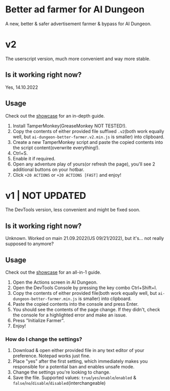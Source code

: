 # Better ad farmer for AI Dungeon
A new, better & safer advertisement farmer & bypass for AI Dungeon.

# v2
The userscript version, much more convenient and way more stable.

## Is it working right now?
Yes, 14.10.2022

## Usage
Check out the [showcase](https://check.the.url/you-are-too-early-and-i-am-too-lazy) for an in-depth guide.
1. Install TamperMonkey(GreaseMonkey NOT TESTED!).
2. Copy the contents of either provided file suffixed `.v2`(both work equally well, but `ai-dungeon-better-farmer.v2.min.js` is smaller) into clipboard.
3. Create a new TamperMonkey script and paste the copied contents into the script content(overwrite everything!).
4. Ctrl+S.
5. Enable it if required.
6. Open any adventure play of yours(or refresh the page), you'll see 2 additional buttons on your hotbar.
7. Click `+20 ACTIONS` or `+20 ACTIONS [FAST]` and enjoy!

# v1 | NOT UPDATED
The DevTools version, less convenient and might be fixed soon.

## Is it working right now?
Unknown. Worked on main 21.09.2022(US 09/21/2022), but it's... not really supposed to anymore?

## Usage
Check out the [showcase](https://youtu.be/Jr_UAZQ-mqQ) for an all-in-1 guide.
1. Open the Actions screen in AI Dungeon.
2. Open the DevTools Console by pressing the key combo Ctrl+Shift+I.
3. Copy the contents of either provided file(both work equally well, but `ai-dungeon-better-farmer.min.js` is smaller) into clipboard.
4. Paste the copied contents into the console and press Enter.
5. You should see the contents of the page change. If they didn't, check the console for a highlighted error and make an issue.
6. Press "Initialize Farmer".
7. Enjoy!
### How do I change the settings?
1. Download & open either provided file in any text editor of your preference. Notepad works just fine.
2. Place "yes" after the first setting, which immediately makes you responsible for a potential ban and enables unsafe mode.
3. Change the settings you're looking to change.
4. Save the file.
Supported values: `true`/`yes`/`enable`/`enabled` & `false`/`no`/`disable`/`disabled`(interchangeable)
